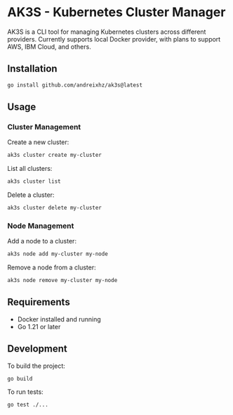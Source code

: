 # AK3S - Kubernetes Cluster Manager

AK3S is a CLI tool for managing Kubernetes clusters across different providers. Currently supports local Docker provider, with plans to support AWS, IBM Cloud, and others.

## Installation

```bash
go install github.com/andreixhz/ak3s@latest
```

## Usage

### Cluster Management

Create a new cluster:
```bash
ak3s cluster create my-cluster
```

List all clusters:
```bash
ak3s cluster list
```

Delete a cluster:
```bash
ak3s cluster delete my-cluster
```

### Node Management

Add a node to a cluster:
```bash
ak3s node add my-cluster my-node
```

Remove a node from a cluster:
```bash
ak3s node remove my-cluster my-node
```

## Requirements

- Docker installed and running
- Go 1.21 or later

## Development

To build the project:
```bash
go build
```

To run tests:
```bash
go test ./...
```
